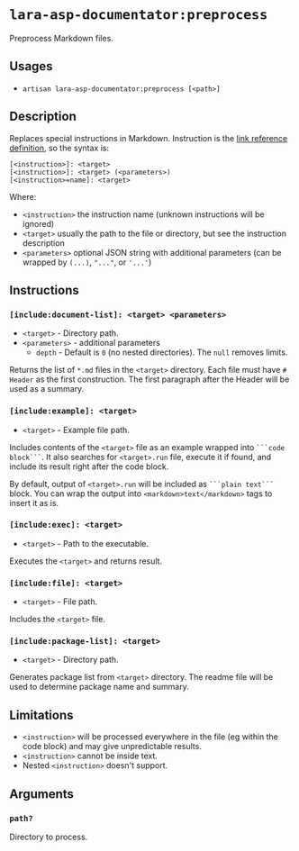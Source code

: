 <!-- Generated automatically. Do not edit. -->

# `lara-asp-documentator:preprocess`

Preprocess Markdown files.

## Usages

* `artisan lara-asp-documentator:preprocess [<path>]`

## Description

Replaces special instructions in Markdown. Instruction is the [link
reference definition](https://github.github.com/gfm/#link-reference-definitions),
so the syntax is:

```plain
[<instruction>]: <target>
[<instruction>]: <target> (<parameters>)
[<instruction>=name]: <target>
```

Where:

* `<instruction>` the instruction name (unknown instructions will be ignored)
* `<target>` usually the path to the file or directory, but see the instruction description
* `<parameters>` optional JSON string with additional parameters
    (can be wrapped by `(...)`, `"..."`, or `'...'`)

## Instructions

### `[include:document-list]: <target> <parameters>`

* `<target>` - Directory path.
* `<parameters>` - additional parameters
  * `depth` - Default is `0` (no nested directories). The `null` removes limits.

Returns the list of `*.md` files in the `<target>` directory. Each file
must have `# Header` as the first construction. The first paragraph
after the Header will be used as a summary.

### `[include:example]: <target>`

* `<target>` - Example file path.

Includes contents of the `<target>` file as an example wrapped into
` ```code block``` `. It also searches for `<target>.run` file, execute
it if found, and include its result right after the code block.

By default, output of `<target>.run` will be included as ` ```plain text``` `
block. You can wrap the output into `<markdown>text</markdown>` tags to
insert it as is.

### `[include:exec]: <target>`

* `<target>` - Path to the executable.

Executes the `<target>` and returns result.

### `[include:file]: <target>`

* `<target>` - File path.

Includes the `<target>` file.

### `[include:package-list]: <target>`

* `<target>` - Directory path.

Generates package list from `<target>` directory. The readme file will be
used to determine package name and summary.

## Limitations

* `<instruction>` will be processed everywhere in the file (eg within
  the code block) and may give unpredictable results.
* `<instruction>` cannot be inside text.
* Nested `<instruction>` doesn't support.

## Arguments

### `path?`

Directory to process.
